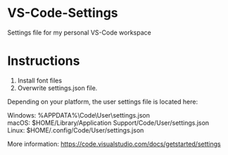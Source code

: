# VS-Code-Settings

Settings file for my personal VS-Code workspace

# Instructions

1. Install font files <br />
2. Overwrite settings.json file.

Depending on your platform, the user settings file is located here:

Windows: %APPDATA%\Code\User\settings.json <br />
macOS: $HOME/Library/Application Support/Code/User/settings.json <br />
Linux: $HOME/.config/Code/User/settings.json

More information: https://code.visualstudio.com/docs/getstarted/settings
